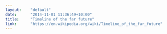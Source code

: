 ```yaml
---
layout:    "default"
date:      "2014-11-01 11:36:49+10:00"
title:     "Timeline of the far future"
link:      "https://en.wikipedia.org/wiki/Timeline_of_the_far_future"
---
```

